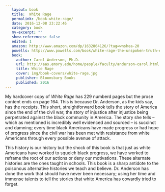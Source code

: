 ```yaml
---
   layout: book
   title:  White Rage
   permalink: /book-white-rage/
   date: 2016-12-08 23:22:46
   category: book
   my-excerpt: ""
   show-references: false
   edited: 1
   amazon: http://www.amazon.com/dp/1632864126/?tag=wnshea-20
   powells: http://www.powells.com/book/white-rage-the-unspoken-truth-of-our-racial-divide-9781632864123
   book:
     author: Carol Anderson, Ph.D.
     url: http://aas.emory.edu/home/people/faculty/anderson-carol.html
     title: White Rage
     cover: img/book-covers/white-rage.jpg
     publisher: Bloomsbury Books
     published: 2016
---
```


 My hardcover copy of _White Rage_ has 229 numberd pages but the prose content ends on page 164. This is because Dr. Anderson, as the kids say, has the receipts. This short, straightforward book tells the story of America since the end of the civil war, the story of injustice after injustice being perpetrated against the black community in America. The story she tells – which as mentioned is incredibly well evidenced and sourced – is succinct and damning; every time black Americans have made progress or had hope of progress since the civil war has been met with resistance from white Americans through every possible avenue of attack.

 This history is our history but the shock of this book is that just as white Americans have worked to squelch black progress, we have worked to reframe the root of our actions or deny our motivations. These alternate histories are the ones taught in schools. This book is a sharp antidote to the poisonous alternative histories we teach and believe. Dr. Anderson has done the work that should have never been necessary; using her time and immense talents to tell the stories that white America has cowardly tried to forget.

